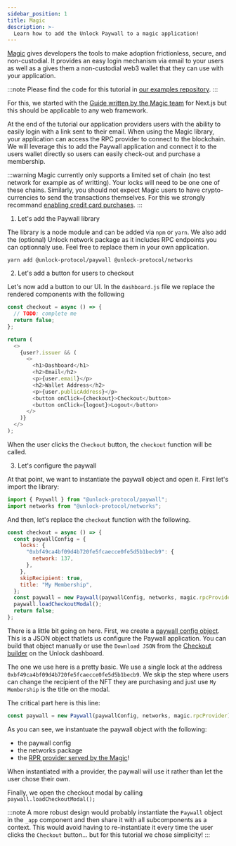 ```yaml
---
sidebar_position: 1
title: Magic
description: >-
  Learn how to add the Unlock Paywall to a magic application!
---
```


[Magic](https://magic.link/) gives developers the tools to make adoption frictionless, secure, and non-custodial. It provides an easy login mechanism via email to your users as well as a gives them a non-custodial web3 wallet that they can use with your application.

:::note
Please find the code for this tutorial in [our examples repository](https://github.com/unlock-protocol/examples/tree/main/paywall/magic).
:::

For this, we started with the [Guide written by the Magic team](https://vercel.com/guides/add-auth-to-nextjs-with-magic) for Next.js but this should be applicable to any web framework.

At the end of the tutorial our application providers users with the ability to easily login with a link sent to their email. When using the Magic library, your application can access the RPC provider to connect to the blockchain. We will leverage this to add the Paywall application and connect it to the users wallet directly so users can easily check-out and purchase a membership.

:::warning
Magic currently only supports a limited set of chain (no test network for example as of writting). Your locks will need to be one one of these chains. Similarly, you should not expect Magic users to have crypto-currencies to send the transactions themselves. For this we strongly recommand [enabling credit card purchases](https://unlock-protocol.com/guides/enabling-credit-cards/).
:::

1. Let's add the Paywall library

The library is a node module and can be added via `npm` or `yarn`. We also add the (optional) Unlock network package as it includes RPC endpoints you can optionnaly use. Feel free to replace them in your own application.

```shell
yarn add @unlock-protocol/paywall @unlock-protocol/networks
```

2. Let's add a button for users to checkout

Let's now add a button to our UI. In the `dashboard.js` file we replace the rendered components with the following

```javascript
const checkout = async () => {
  // TODO: complete me
  return false;
};

return (
  <>
    {user?.issuer && (
      <>
        <h1>Dashboard</h1>
        <h2>Email</h2>
        <p>{user.email}</p>
        <h2>Wallet Address</h2>
        <p>{user.publicAddress}</p>
        <button onClick={checkout}>Checkout</button>
        <button onClick={logout}>Logout</button>
      </>
    )}
  </>
);
```

When the user clicks the `Checkout` button, the `checkout` function will be called.

3. Let's configure the paywall

At that point, we want to instantiate the paywall object and open it. First let's import the library:

```javascript
import { Paywall } from "@unlock-protocol/paywall";
import networks from "@unlock-protocol/networks";
```

And then, let's replace the `checkout` function with the following.

```javascript
const checkout = async () => {
  const paywallConfig = {
    locks: {
      "0xbf49ca4bf09d4b720fe5fcaecce0fe5d5b1becb9": {
        network: 137,
      },
    },
    skipRecipient: true,
    title: "My Membership",
  };
  const paywall = new Paywall(paywallConfig, networks, magic.rpcProvider);
  paywall.loadCheckoutModal();
  return false;
};
```

There is a little bit going on here. First, we create a [paywall config object](../../../tools/paywall.md). This is a JSON object thatlets us configure the Paywall application. You can build that object manually or use the `Download JSON` from the [Checkout builder](https://app.unlock-protocol.com/locks/checkout-url) on the Unlock dashboard.

The one we use here is a pretty basic. We use a single lock at the address `0xbf49ca4bf09d4b720fe5fcaecce0fe5d5b1becb9`. We skip the step where users can change the recipient of the NFT they are purchasing and just use `My Membership` is the title on the modal.

The critical part here is this line:

```javascript
const paywall = new Paywall(paywallConfig, networks, magic.rpcProvider);
```

As you can see, we instantuate the paywall object with the following:

- the paywall config
- the networks package
- the [RPR provider served by the Magic](https://magic.link/docs/auth/blockchains/celo#use-magic-rpc-provider)!

When instantiated with a provider, the paywall will use it rather than let the user chose their own.

Finally, we open the checkout modal by calling `paywall.loadCheckoutModal();`

:::note
A more robust design would probably instantiate the `Paywall` object in the `_app` component and then share it with all subcomponents as a context. This would avoid having to re-instantiate it every time the user clicks the `Checkout` button... but for this tutorial we chose simplicity!
:::
